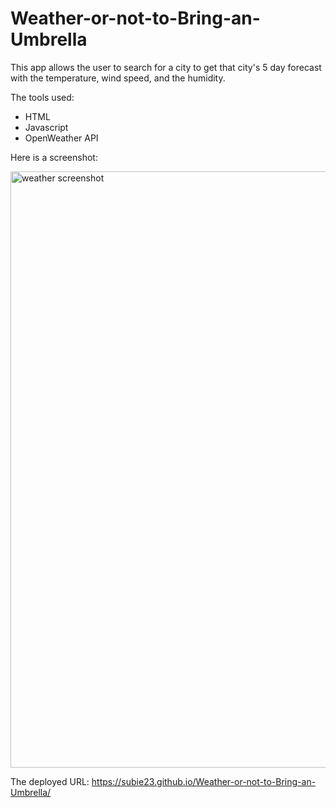 # Weather-or-not-to-Bring-an-Umbrella
This app allows the user to search for a city to get that city's 5 day forecast with the temperature, wind speed, and the humidity.

The tools used:
- HTML
- Javascript
- OpenWeather API

Here is a screenshot:

<img width="954" alt="weather screenshot" src="https://user-images.githubusercontent.com/105945177/208526582-9b616636-6404-4e9d-9056-5146b53e8591.png">

The deployed URL: https://subie23.github.io/Weather-or-not-to-Bring-an-Umbrella/
